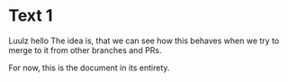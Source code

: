 # Text 1

Luulz hello 
The idea is, that we can see how this behaves when we try to merge to it from other branches and PRs.

For now, this is the document in its entirety.

